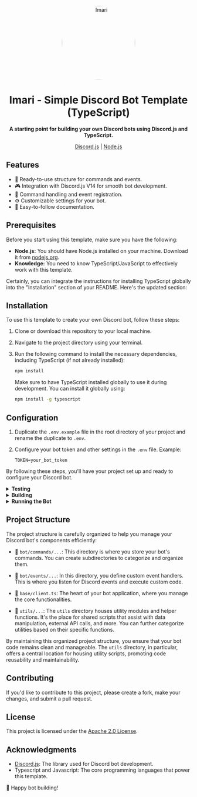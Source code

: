 <p align="center">
  <a href="https://github.com/MegalithOfficial/Typescript-discord-bot-Template">
    <img src="https://raw.githubusercontent.com/MegalithOfficial/Typescript-discord-bot-Template/main/Images/imari.jpg" alt="Imari" style="border-radius: 50%;" width="200" height="200">
  </a>
</p>

<h1 align="center">Imari - Simple Discord Bot Template (TypeScript)</h1>

<p align="center">
  <strong>A starting point for building your own Discord bots using Discord.js and TypeScript.</strong>
</p>

<p align="center">
  <a href="https://discord.js.org/" target="_blank">Discord.js</a> | <a href="https://nodejs.org/" target="_blank">Node.js</a>
</p>

## Features

- 🚀 Ready-to-use structure for commands and events.
- 🎮 Integration with Discord.js V14 for smooth bot development.
- 🧭 Command handling and event registration.
- ⚙️ Customizable settings for your bot.
- 📖 Easy-to-follow documentation.

## Prerequisites

Before you start using this template, make sure you have the following:

- **Node.js:** You should have Node.js installed on your machine. Download it from [nodejs.org](https://nodejs.org/).
- **Knowledge:** You need to know TypeScript/JavaScript to effectively work with this template.

Certainly, you can integrate the instructions for installing TypeScript globally into the "Installation" section of your README. Here's the updated section:

## Installation

To use this template to create your own Discord bot, follow these steps:

1. Clone or download this repository to your local machine.

2. Navigate to the project directory using your terminal.

3. Run the following command to install the necessary dependencies, including TypeScript (if not already installed):

   ```bash
   npm install
   ```

   Make sure to have TypeScript installed globally to use it during development. You can install it globally using:

   ```bash
   npm install -g typescript
   ```

## Configuration

1. Duplicate the `.env.example` file in the root directory of your project and rename the duplicate to `.env`.

2. Configure your bot token and other settings in the `.env` file. Example:

   ```env
   TOKEN=your_bot_token
   ```

By following these steps, you'll have your project set up and ready to configure your Discord bot.

<details>
  <summary><strong>Testing</strong></summary>

  During development, you can test your code using TypeScript directly with the following command. Please note that you need to install `ts-node` globally only once:

  ```bash
  npm install -g ts-node # Install ts-node globally (once)
  npm run test
  ```
</details>

<details>
  <summary><strong>Building</strong></summary>

  To compile your TypeScript code into JavaScript for running your bot, execute the following command:

  ```bash
  npm run build
  ```

  Compiling the code enhances your bot application's performance by preparing it for execution.
  
</details>

<details>
  <summary><strong>Running the Bot</strong></summary>

  To run the bot using the built JavaScript code, use the following command:

  ```bash
  npm run start
  ```

</details>

## Project Structure

The project structure is carefully organized to help you manage your Discord bot's components efficiently:

- 📁 `bot/commands/...`: This directory is where you store your bot's commands. You can create subdirectories to categorize and organize them.

- 📁 `bot/events/...`: In this directory, you define custom event handlers. This is where you listen for Discord events and execute custom code.

- 📜 `base/client.ts`: The heart of your bot application, where you manage the core functionalities.

- 📁 `utils/...`: The `utils` directory houses utility modules and helper functions. It's the place for shared scripts that assist with data manipulation, external API calls, and more. You can further categorize utilities based on their specific functions.

By maintaining this organized project structure, you ensure that your bot code remains clean and manageable. The `utils` directory, in particular, offers a central location for housing utility scripts, promoting code reusability and maintainability.


## Contributing

If you'd like to contribute to this project, please create a fork, make your changes, and submit a pull request.

## License

This project is licensed under the [Apache 2.0 License](LICENSE).

## Acknowledgments

- [Discord.js](https://discord.js.org/): The library used for Discord bot development.
- Typescript and Javascript: The core programming languages that power this template.

🤖 Happy bot building!
